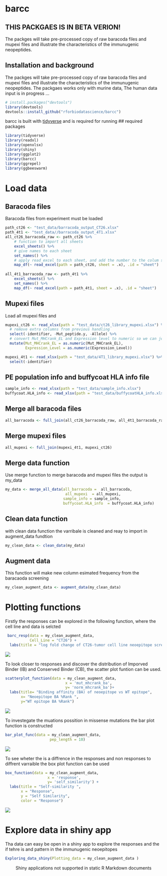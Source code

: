 barcc
================

<!-- README.md is generated from the README.Rmd file. Edit that file for updates -->

## THIS PACKGAES IS IN BETA VERION\!

The packges will take pre-processed copy of raw baracoda files and
mupexi files and illustrate the characteristics of the immunugenic
neopeptides.

## Installation and background

The packges will take pre-processed copy of raw baracoda files and
mupexi files and illustrate the characteristics of the immunugenic
neopeptides. The packgaes works only with murine data, The human data
input is in progress …

``` r
# install.packages("devtools")
library(devtools)
devtools::install_github("rforbiodatascience/barcc")
```

barcc is built with [tidyverse](https://github.com/tidyverse/tidyverse)
and is required for running \#\# required packages

``` r
library(tidyverse)
library(readxl)
library(openxlsx)
library(shiny)
library(ggplot2)
library(barcc)
library(ggrepel)
library(ggbeeswarm)
```

# Load data

## Baracoda files

Baracoda files from experiment must be loaded

``` r
path_ct26 <- "test_data/barracoda_output_CT26.xlsx"
path_4t1 <- "test_data//barracoda_output_4T1.xlsx"
all_ct26_barracoda_raw <- path_ct26 %>% 
    # function to import all sheets
    excel_sheets() %>% 
    # give names to each sheet
    set_names() %>% 
    # apply read_excel to each sheet, and add the number to the colum sheet
    map_df(~ read_excel(path = path_ct26, sheet = .x), .id = "sheet") 
  
all_4t1_barracoda_raw <- path_4t1 %>% 
    excel_sheets() %>% 
    set_names() %>% 
    map_df(~ read_excel(path = path_4t1, sheet = .x), .id = "sheet")
```

## Mupexi files

Load all mupexi files
and

``` r
mupexi_ct26 <- read_xlsx(path = "test_data/ct26_library_mupexi.xlsx") %>% 
  # remove extra columns from previous handling
  select(-identifier, -Mut_peptide.y, -Allele) %>% 
  # convert Mut_MHCrank_EL and Expression level to numeric so we can join both files
  mutate(Mut_MHCrank_EL = as.numeric(Mut_MHCrank_EL),
         Expression_Level = as.numeric(Expression_Level))

mupexi_4t1 <- read_xlsx(path = "test_data/4T1_library_mupexi.xlsx") %>% 
  select(-identifier)
```

## PE population info and buffycoat HLA info file

``` r
sample_info <- read_xlsx(path = "test_data/sample_info.xlsx")
buffycoat.HLA_info <- read_xlsx(path = "test_data/buffycoatHLA_info.xlsx")
```

## Merge all baracoda files

``` r
all_barracoda <- full_join(all_ct26_barracoda_raw, all_4t1_barracoda_raw)
```

## Merge mupexi files

``` r
all_mupexi <- full_join(mupexi_4t1, mupexi_ct26) 
```

## Merge data function

Use merge function to merge baracoda and mupexi files the output is
my\_data

``` r
my_data <- merge_all_data(all_barracoda =  all_barracoda,
                           all_mupexi  = all_mupexi,
                          sample_info = sample_info,
                          buffycoat.HLA_info  = buffycoat.HLA_info)
```

## Clean data function

with clean data function the varribale is cleaned and reay to import in
augment\_data fundtion

``` r
my_clean_data <- clean_data(my_data)
```

## Augment data

This function will make new column esimated frequency from the baracaoda
screening

``` r
my_clean_augment_data <- augment_data(my_clean_data)
```

# Plotting functions

Firstly the responses can be explored in the following function, where
the cell line and data is selcted

``` r
 barc_resp(data = my_clean_augment_data,
           Cell_Line = "CT26") +
  labs(title = "log fold change of CT26-tumor cell line neoepitope screen")
```

![](README-unnamed-chunk-12-1.png)<!-- -->

To look closer to responses and discover the distribution of Imporved
Binder (IB) and Conserved Binder (CB), the scatter plot funtion can be
used.

``` r
scatterplot_function(data = my_clean_augment_data,
                           x = 'mut_mhcrank_ba', 
                           y= 'norm_mhcrank_ba')+
  labs(title= "Binding affinity (BA) of neoepitope vs WT epitope",
       x= "Neoepitope BA %Rank ",
       y="WT epitope BA %Rank")
```

![](README-unnamed-chunk-13-1.png)<!-- -->

To investegate the muations possition in missense mutations the bar plot
function is constructed

``` r
bar_plot_func(data = my_clean_augment_data,
                    pep_length = 10)
```

![](README-unnamed-chunk-14-1.png)<!-- -->

To see wheter the is a diffrence in the responses and non responses to
diffrent varraible the box plot function can be used

``` r
box_function(data = my_clean_augment_data, 
                   x = 'response',
                   y= 'self_similarity') +
  labs(title = "Self-similarity ", 
       x = "Response", 
       y = "Self Similarity",
       color = "Response")
```

![](README-unnamed-chunk-15-1.png)<!-- -->

# Explore data in shiny app

Tha data can easy be open in a shiny app to explore the responses and
the if tehre is and pattern in the immunugenic
neoepitopes

``` r
Exploring_data_shiny(Plotting_data = my_clean_augment_data )
```

<!--html_preserve-->

<div class="muted well" style="width: 100% ; height: 400px ; text-align: center; box-sizing: border-box; -moz-box-sizing: border-box; -webkit-box-sizing: border-box;">

Shiny applications not supported in static R Markdown documents

</div>

<!--/html_preserve-->

